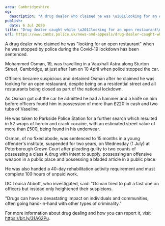 ```yaml
area: Cambridgeshire
og:
  description: "A drug dealer who claimed he was \u201Clooking for an open restaurant\u201D when he was stopped by police during the Covid-19 lockdown has been sentenced."
publish:
  date: 6 Jul 2020
title: "Drug dealer caught while \u201Clooking for an open restaurant\u201D during lockdown"
url: https://www.cambs.police.uk/news-and-appeals/drug-dealer-caught-while-looking-for-an-open-restaurant-during-lockdown
```

A drug dealer who claimed he was "looking for an open restaurant" when he was stopped by police during the Covid-19 lockdown has been sentenced.

Mohammed Osman, 19, was travelling in a Vauxhall Astra along Sturton Street, Cambridge, at just after 1am on 10 April when police stopped the car.

Officers became suspicious and detained Osman after he claimed he was looking for an open restaurant, despite being on a residential street and all restaurants being closed as part of the national lockdown.

As Osman got out the car he admitted he had a hammer and a knife on him before officers found him in possession of more than £220 in cash and two tubs of Vaseline.

He was taken to Parkside Police Station for a further search which resulted in 52 wraps of heroin and crack cocaine, with an estimated street value of more than £500, being found in his underwear.

Osman, of no fixed abode, was sentenced to 15 months in a young offender's institute, suspended for two years, on Wednesday (1 July) at Peterborough Crown Court after pleading guilty to two counts of possessing a class A drug with intent to supply, possessing an offensive weapon in a public place and possessing a bladed article in a public place.

He was also handed a 40-day rehabilitation activity requirement and must complete 100 hours of unpaid work.

DC Louisa Abbott, who investigated, said: "Osman tried to pull a fast one on officers but instead only heightened their suspicions.

"Drugs can have a devastating impact on individuals and communities, often going hand-in-hand with other types of criminality."

For more information about drug dealing and how you can report it, visit https://bit.ly/31A62Pu.
